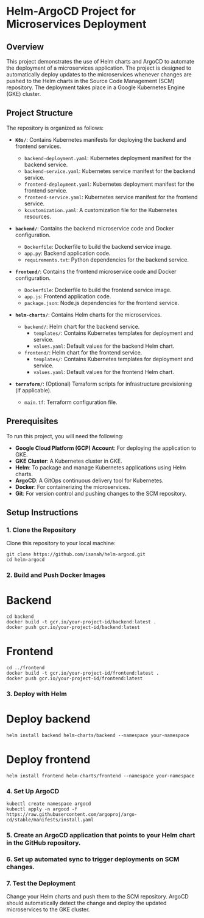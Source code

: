 # Helm-ArgoCD Project for Microservices Deployment

## Overview

This project demonstrates the use of Helm charts and ArgoCD to automate the deployment of a microservices application. The project is designed to automatically deploy updates to the microservices whenever changes are pushed to the Helm charts in the Source Code Management (SCM) repository. The deployment takes place in a Google Kubernetes Engine (GKE) cluster.

## Project Structure

The repository is organized as follows:

- **`K8s/`**: Contains Kubernetes manifests for deploying the backend and frontend services.
  - `backend-deployment.yaml`: Kubernetes deployment manifest for the backend service.
  - `backend-service.yaml`: Kubernetes service manifest for the backend service.
  - `frontend-deployment.yaml`: Kubernetes deployment manifest for the frontend service.
  - `frontend-service.yaml`: Kubernetes service manifest for the frontend service.
  - `kcustomization.yaml`: A customization file for the Kubernetes resources.

- **`backend/`**: Contains the backend microservice code and Docker configuration.
  - `Dockerfile`: Dockerfile to build the backend service image.
  - `app.py`: Backend application code.
  - `requirements.txt`: Python dependencies for the backend service.

- **`frontend/`**: Contains the frontend microservice code and Docker configuration.
  - `Dockerfile`: Dockerfile to build the frontend service image.
  - `app.js`: Frontend application code.
  - `package.json`: Node.js dependencies for the frontend service.

- **`helm-charts/`**: Contains Helm charts for the microservices.
  - `backend/`: Helm chart for the backend service.
    - `templates/`: Contains Kubernetes templates for deployment and service.
    - `values.yaml`: Default values for the backend Helm chart.
  - `frontend/`: Helm chart for the frontend service.
    - `templates/`: Contains Kubernetes templates for deployment and service.
    - `values.yaml`: Default values for the frontend Helm chart.

- **`terraform/`**: (Optional) Terraform scripts for infrastructure provisioning (if applicable).
  - `main.tf`: Terraform configuration file.

## Prerequisites

To run this project, you will need the following:

- **Google Cloud Platform (GCP) Account**: For deploying the application to GKE.
- **GKE Cluster**: A Kubernetes cluster in GKE.
- **Helm**: To package and manage Kubernetes applications using Helm charts.
- **ArgoCD**: A GitOps continuous delivery tool for Kubernetes.
- **Docker**: For containerizing the microservices.
- **Git**: For version control and pushing changes to the SCM repository.

## Setup Instructions
### 1. Clone the Repository
Clone this repository to your local machine:
```
git clone https://github.com/isanah/helm-argocd.git
cd helm-argocd
```
### 2. Build and Push Docker Images

# Backend
```
cd backend
docker build -t gcr.io/your-project-id/backend:latest .
docker push gcr.io/your-project-id/backend:latest
```

# Frontend
```
cd ../frontend
docker build -t gcr.io/your-project-id/frontend:latest .
docker push gcr.io/your-project-id/frontend:latest
```

### 3. Deploy with Helm
# Deploy backend
```
helm install backend helm-charts/backend --namespace your-namespace
```

# Deploy frontend
```
helm install frontend helm-charts/frontend --namespace your-namespace
```

### 4. Set Up ArgoCD
```
kubectl create namespace argocd
kubectl apply -n argocd -f https://raw.githubusercontent.com/argoproj/argo-cd/stable/manifests/install.yaml
```

### 5. Create an ArgoCD application that points to your Helm chart in the GitHub repository.

### 6. Set up automated sync to trigger deployments on SCM changes.

### 7. Test the Deployment
Change your Helm charts and push them to the SCM repository. ArgoCD should automatically detect the change and deploy the updated microservices to the GKE cluster.
